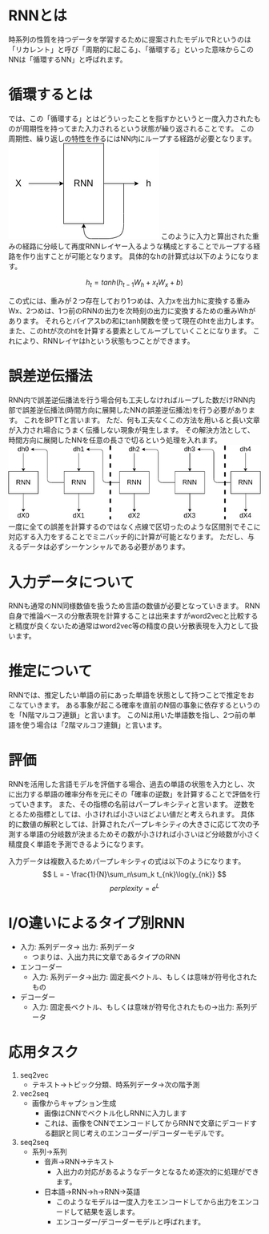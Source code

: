 <script async src="https://cdnjs.cloudflare.com/ajax/libs/mathjax/2.7.0/MathJax.js?config=TeX-AMS_CHTML"></script>
<script type="text/x-mathjax-config">
 MathJax.Hub.Config({
 tex2jax: {
 inlineMath: [["\\(","\\)"] ],
 displayMath: [ ['$$','$$'], ["\\[","\\]"] ]
 }
 });
</script>

# RNNとは
時系列の性質を持つデータを学習するために提案されたモデルでRというのは「リカレント」と呼び「周期的に起こる」、「循環する」といった意味からこのNNは「循環するNN」と呼ばれます。

# 循環するとは
では、この「循環する」とはどういったことを指すかというと一度入力されたものが周期性を持ってまた入力されるという状態が繰り返されることです。
この周期性、繰り返しの特性を作るにはNN内にループする経路が必要となります。
![RNN](img/RNN.jpg)
このように入力と算出された重みの経路に分岐して再度RNNレイヤー入るような構成とすることでループする経路を作り出すことが可能となります。
具体的なhの計算式は以下のようになります。

$$ h_t = tanh(h_{t-1}W_h + x_tW_x+b) $$

この式には、重みが２つ存在しており1つめは、入力xを出力hに変換する重みWx、2つめは、1つ前のRNNの出力を次時刻の出力に変換するための重みWhがあります。
それらとバイアスbの和にtanh関数を使って現在のhtを出力します。
また、このhtが次のhtを計算する要素としてループしていくことになります。
これにより、RNNレイヤはhという状態もつことができます。

# 誤差逆伝播法
RNN内で誤差逆伝播法を行う場合何も工夫しなければループした数だけRNN内部で誤差逆伝播法(時間方向に展開したNNの誤差逆伝播法)を行う必要があります。
これをBPTTと言います。
ただ、何も工夫なくこの方法を用いると長い文章が入力され場合にうまく伝播しない現象が発生します。
その解決方法として、時間方向に展開したNNを任意の長さで切るという処理を入れます。
![TBPTT](img/TBPTT.jpg)
一度に全ての誤差を計算するのではなく点線で区切ったのような区間別でそこに対応する入力をすることでミニバッチ的に計算が可能となります。
ただし、与えるデータは必ずシーケンシャルである必要があります。

# 入力データについて
RNNも通常のNN同様数値を扱うため言語の数値が必要となっていきます。
RNN自身で推論ベースの分散表現を計算することは出来ますがword2vecと比較すると精度が良くないため通常はword2vec等の精度の良い分散表現を入力として扱います。

# 推定について
RNNでは、推定したい単語の前にあった単語を状態として持つことで推定をおこなていきます。
ある事象が起こる確率を直前のN個の事象に依存するというのを「N階マルコフ連鎖」と言います。
このNは用いた単語数を指し、2つ前の単語を使う場合は「2階マルコフ連鎖」と言います。

# 評価
RNNを活用した言語モデルを評価する場合、過去の単語の状態を入力とし、次に出力する単語の確率分布を元にその「確率の逆数」を計算することで評価を行っていきます。
また、その指標の名前はパープレキシティと言います。
逆数をとるため指標としては、小さければ小さいほどよい値だと考えられます。
具体的に数値の解釈としては、計算されたパープレキシティの大きさに応じて次の予測する単語の分岐数が決まるためその数が小さければ小さいほど分岐数が小さく精度良く単語を予測できるようになります。

入力データは複数入るためパープレキシティの式は以下のようになります。
$$ L = - \frac{1}{N}\sum_n\sum_k t_{nk}\log{y_{nk}} $$
$$ perplexity = e^L $$

# I/O違いによるタイプ別RNN
- 入力: 系列データ→ 出力: 系列データ
  - つまりは、入出力共に文章であるタイプのRNN
- エンコーダー
  - 入力: 系列データ→出力: 固定長ベクトル、もしくは意味が符号化されたもの
- デコーダー
  - 入力: 固定長ベクトル、もしくは意味が符号化されたもの→出力: 系列データ

# 応用タスク
1. seq2vec
   - テキスト→トピック分類、時系列データ→次の階予測
2. vec2seq
   - 画像からキャプション生成
     - 画像はCNNでベクトル化しRNNに入力します
     - これは、画像をCNNでエンコードしてからRNNで文章にデコードする翻訳と同じ考えのエンコーダー/デコーダーモデルです。
3. seq2seq
   - 系列→系列
     - 音声→RNN→テキスト
       - 入出力の対応があるようなデータとなるため逐次的に処理ができます。
     - 日本語→RNN→h→RNN→英語
       - このようなモデルは一度入力をエンコードしてから出力をエンコードして結果を返します。
       - エンコーダー/デコーダーモデルと呼ばれます。